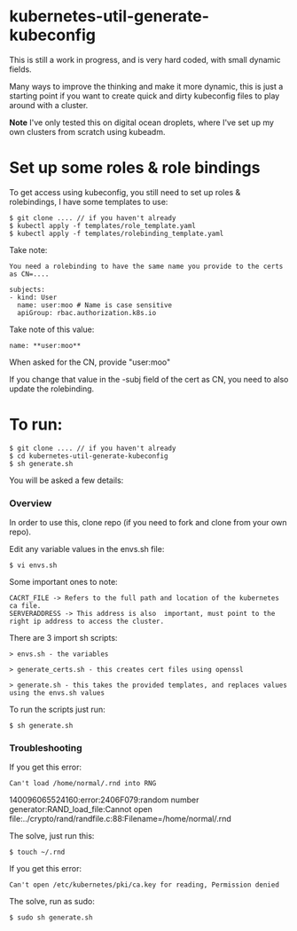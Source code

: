 # kubernetes-util-generate-kubeconfig

This is still a work in progress, and is very hard coded, with small dynamic fields. 

Many ways to improve the thinking and make it more dynamic, this is just a starting point if you want to create quick and dirty kubeconfig files to play around with a cluster. 

**Note** I've only tested this on digital ocean droplets, where I've set up my own clusters from scratch using kubeadm.

# Set up some roles & role bindings

To get access using kubeconfig, you still need to set up roles & rolebindings, I have some templates to use:

    $ git clone .... // if you haven't already
    $ kubectl apply -f templates/role_template.yaml
    $ kubectl apply -f templates/rolebinding_template.yaml

Take note: 

    You need a rolebinding to have the same name you provide to the certs as CN=....

    subjects:
    - kind: User
      name: user:moo # Name is case sensitive
      apiGroup: rbac.authorization.k8s.io

Take note of this value:

    name: **user:moo**

When asked for the CN, provide "user:moo"

If you change that value in the -subj field of the cert as CN, you need to also update the rolebinding.

# To run:

    $ git clone .... // if you haven't already
    $ cd kubernetes-util-generate-kubeconfig
    $ sh generate.sh

You will be asked a few details:


### Overview

In order to use this, clone repo (if you need to fork and clone from your own repo).

Edit any variable values in the envs.sh file:

    $ vi envs.sh

Some important ones to note:

    CACRT_FILE -> Refers to the full path and location of the kubernetes ca file.
    SERVERADDRESS -> This address is also  important, must point to the right ip address to access the cluster.

There are 3 import sh scripts:

    > envs.sh - the variables

    > generate_certs.sh - this creates cert files using openssl

    > generate.sh - this takes the provided templates, and replaces values using the envs.sh values

To run the scripts just run:

    $ sh generate.sh

### Troubleshooting

If you get this error:

    Can't load /home/normal/.rnd into RNG
140096065524160:error:2406F079:random number generator:RAND_load_file:Cannot open file:../crypto/rand/randfile.c:88:Filename=/home/normal/.rnd

The solve, just run this:

    $ touch ~/.rnd

If you get this error:

    Can't open /etc/kubernetes/pki/ca.key for reading, Permission denied

The solve, run as sudo:

    $ sudo sh generate.sh

